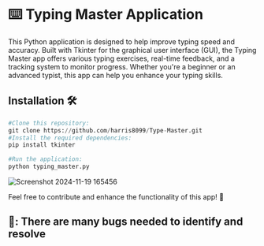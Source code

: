 # ⌨️ Typing Master Application
This Python application is designed to help improve typing speed and accuracy. Built with Tkinter for the graphical user interface (GUI), the Typing Master app offers various typing exercises, real-time feedback, and a tracking system to monitor progress. Whether you're a beginner or an advanced typist, this app can help you enhance your typing skills.

## Installation 🛠️
```python
#Clone this repository:
git clone https://github.com/harris8099/Type-Master.git
#Install the required dependencies:
pip install tkinter
```
```python
#Run the application:
python typing_master.py
```
![Screenshot 2024-11-19 165456](https://github.com/user-attachments/assets/dbf9fc7c-f3db-4ff9-9eeb-9c146d956ec3)


Feel free to contribute and enhance the functionality of this app! 🤝


## 🐛: There are many bugs needed to identify and resolve
